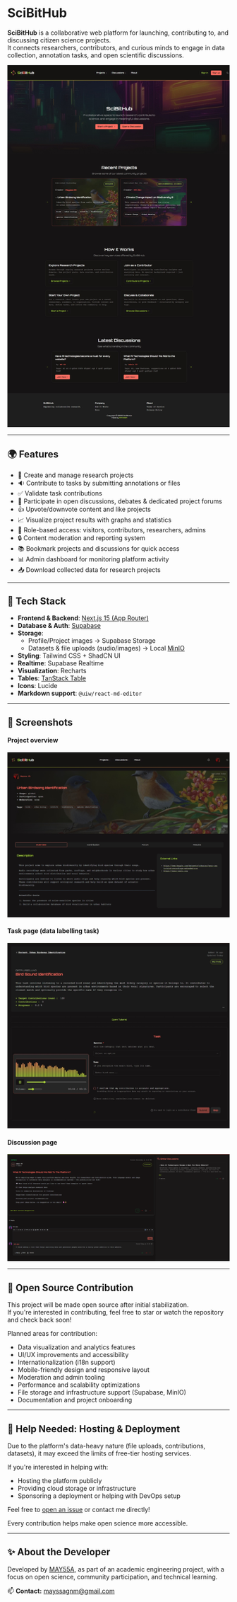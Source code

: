 # SciBitHub

**SciBitHub** is a collaborative web platform for launching, contributing to, and discussing citizen science projects.  
It connects researchers, contributors, and curious minds to engage in data collection, annotation tasks, and open scientific discussions.

![preview](screenshots/preview.jpeg)

---

## 🌍 Features

- 🧪 Create and manage research projects
- 🔉 Contribute to tasks by submitting annotations or files
- ✅ Validate task contributions
- 💬 Participate in open discussions, debates & dedicated project forums
- 👍 Upvote/downvote content and like projects
- 📈 Visualize project results with graphs and statistics
- 👤 Role-based access: visitors, contributors, researchers, admins
- 🔒 Content moderation and reporting system
- 📚 Bookmark projects and discussions for quick access
- 📊 Admin dashboard for monitoring platform activity
- 📥 Download collected data for research projects

---

## 🚀 Tech Stack

- **Frontend & Backend**: [Next.js 15 (App Router)](https://nextjs.org/)
- **Database & Auth**: [Supabase](https://supabase.com/)
- **Storage**:
  - Profile/Project images → Supabase Storage
  - Datasets & file uploads (audio/images) → Local [MinIO](https://min.io/)
- **Styling**: Tailwind CSS + ShadCN UI
- **Realtime**: Supabase Realtime
- **Visualization**: Recharts
- **Tables**: [TanStack Table](https://tanstack.com/table)
- **Icons**: Lucide
- **Markdown support**: `@uiw/react-md-editor`

---

## 📸 Screenshots

#### Project overview

![](screenshots/project.jpeg)

#### Task page (data labelling task)

![](screenshots/task.jpeg)

#### Discussion page

![](screenshots/discussion.png)

---

## 🤝 Open Source Contribution

This project will be made open source after initial stabilization.  
If you're interested in contributing, feel free to star or watch the repository and check back soon!

Planned areas for contribution:

- Data visualization and analytics features  
- UI/UX improvements and accessibility  
- Internationalization (i18n support)  
- Mobile-friendly design and responsive layout  
- Moderation and admin tooling  
- Performance and scalability optimizations  
- File storage and infrastructure support (Supabase, MinIO)  
- Documentation and project onboarding

---

## 🙋 Help Needed: Hosting & Deployment

Due to the platform's data-heavy nature (file uploads, contributions, datasets), it may exceed the limits of free-tier hosting services.

If you're interested in helping with:
- Hosting the platform publicly
- Providing cloud storage or infrastructure
- Sponsoring a deployment or helping with DevOps setup

Feel free to [open an issue](https://github.com/MAY55A/SciBitHub/issues) or contact me directly!

Every contribution helps make open science more accessible.

---

## ✨ About the Developer

Developed by [MAY55A](https://may55a.github.io/Social-links-profile/), as part of an academic engineering project, with a focus on open science, community participation, and technical learning.

📫 **Contact:** [mayssagnm@gmail.com](mailto:mayssagnm@gmail.com)